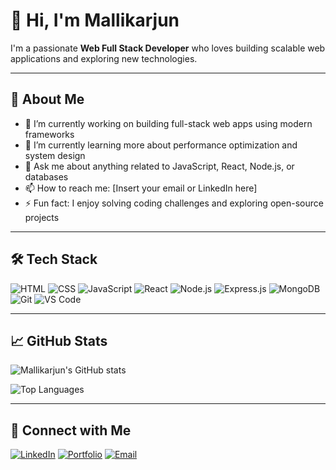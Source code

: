# 👋 Hi, I'm Mallikarjun

I'm a passionate **Web Full Stack Developer** who loves building scalable web applications and exploring new technologies.

---

## 🚀 About Me

- 🔭 I’m currently working on building full-stack web apps using modern frameworks
- 🌱 I’m currently learning more about performance optimization and system design
- 💬 Ask me about anything related to JavaScript, React, Node.js, or databases
- 📫 How to reach me: [Insert your email or LinkedIn here]
- ⚡ Fun fact: I enjoy solving coding challenges and exploring open-source projects

---

## 🛠️ Tech Stack

![HTML](https://img.shields.io/badge/-HTML5-E34F26?style=flat-square&logo=html5&logoColor=white)
![CSS](https://img.shields.io/badge/-CSS3-1572B6?style=flat-square&logo=css3)
![JavaScript](https://img.shields.io/badge/-JavaScript-F7DF1E?style=flat-square&logo=javascript&logoColor=black)
![React](https://img.shields.io/badge/-React-61DAFB?style=flat-square&logo=react&logoColor=black)
![Node.js](https://img.shields.io/badge/-Node.js-339933?style=flat-square&logo=node.js&logoColor=white)
![Express.js](https://img.shields.io/badge/-Express-000000?style=flat-square&logo=express&logoColor=white)
![MongoDB](https://img.shields.io/badge/-MongoDB-47A248?style=flat-square&logo=mongodb&logoColor=white)
![Git](https://img.shields.io/badge/-Git-F05032?style=flat-square&logo=git&logoColor=white)
![VS Code](https://img.shields.io/badge/-VSCode-007ACC?style=flat-square&logo=visual-studio-code)

---

## 📈 GitHub Stats

![Mallikarjun's GitHub stats](https://github-readme-stats.vercel.app/api?username=mallikarjun&show_icons=true&hide_border=true&theme=github_dark)

![Top Languages](https://github-readme-stats.vercel.app/api/top-langs/?username=mallikarjun&layout=compact&theme=github_dark)

---

## 🔗 Connect with Me

<!-- Update with your actual links -->
[![LinkedIn](https://img.shields.io/badge/-LinkedIn-0077B5?style=flat-square&logo=linkedin&logoColor=white)](https://linkedin.com/in/yourprofile)
[![Portfolio](https://img.shields.io/badge/-Portfolio-000?style=flat-square&logo=vercel&logoColor=white)](https://yourportfolio.com)
[![Email](https://img.shields.io/badge/-Email-D14836?style=flat-square&logo=gmail&logoColor=white)](mailto:youremail@example.com)
